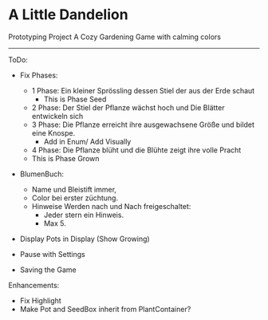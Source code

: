 # A Little Dandelion
Prototyping Project
A Cozy Gardening Game with calming colors

---
ToDo:

- Fix Phases:
  - 1 Phase: Ein kleiner Sprössling dessen Stiel der aus der Erde schaut
    - This is Phase Seed
  - 2 Phase: Der Stiel der Pflanze wächst hoch und Die Blätter entwickeln sich
  - 3 Phase: Die Pflanze erreicht ihre ausgewachsene Größe und bildet eine Knospe.
    - Add in Enum/ Add Visually
  -  4 Phase: Die Pflanze blüht und die Blühte zeigt ihre volle Pracht
    - This is Phase Grown
- BlumenBuch:
  - Name und Bleistift immer,
  - Color bei erster züchtung.
  - Hinweise Werden nach und Nach freigeschaltet:
    - Jeder stern ein Hinweis.
    - Max 5.

- Display Pots in Display (Show Growing)
- Pause with Settings
- Saving the Game
    
Enhancements:
- Fix Highlight
- Make Pot and SeedBox inherit from PlantContainer?
